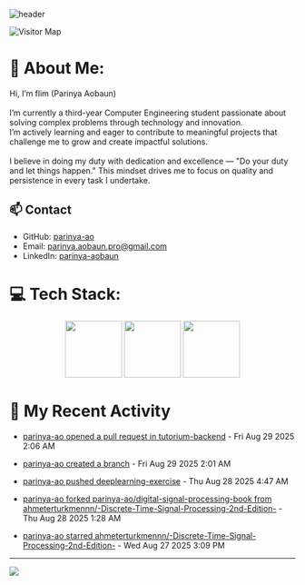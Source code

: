 ![header](https://capsule-render.vercel.app/api?type=waving&color=gradient&height=180&section=header&text=Parinya-Aobun&fontSize=32&animation=fadeIn)

![Visitor Map](https://komarev.com/ghpvc/?username=parinya-ao&color=green&style=for-the-badge&label=PROFILE+VIEWS&abbreviated=true)

# 💫 About Me:
Hi, I’m flim (Parinya Aobaun)<br><br>I’m currently a third-year Computer Engineering student passionate about solving complex problems through technology and innovation.  <br>I’m actively learning and eager to contribute to meaningful projects that challenge me to grow and create impactful solutions.<br><br>I believe in doing my duty with dedication and excellence — "Do your duty and let things happen." This mindset drives me to focus on quality and persistence in every task I undertake.<br>
## 📫 Contact
- GitHub: [parinya-ao](https://github.com/parinya-ao)
- Email: parinya.aobaun.pro@gmail.com
- LinkedIn: [parinya-aobaun](https://th.linkedin.com/in/parinya-aobaun)


# 💻 Tech Stack:
<div align="center">
  <img src="https://skillicons.dev/icons?i=python" width="100" height="100"/>
  <img src="https://skillicons.dev/icons?i=rust" width="100" height="100"/>
  <img src="https://skillicons.dev/icons?i=ts" width="100" height="100"/>
</div>


# 📰 My Recent Activity
<!-- BLOG-POST-LIST:START -->

* <a href="https://github.com/a2n2k3p4/tutorium-backend/pull/37" target="_blank">parinya-ao opened a pull request in tutorium-backend</a> - Fri Aug 29 2025 2:06 AM



* <a href="https://github.com/parinya-ao/tutorium-backend/compare/0000000000...e760c498b7" target="_blank">parinya-ao created a branch</a> - Fri Aug 29 2025 2:01 AM



* <a href="https://github.com/parinya-ao/deeplearning-exercise/compare/dbd9c034ab...4c59a7a1c2" target="_blank">parinya-ao pushed deeplearning-exercise</a> - Thu Aug 28 2025 4:47 AM



* <a href="/parinya-ao/digital-signal-processing-book" target="_blank">parinya-ao forked parinya-ao/digital-signal-processing-book from ahmeterturkmennn/-Discrete-Time-Signal-Processing-2nd-Edition-</a> - Thu Aug 28 2025 1:28 AM



* <a href="/ahmeterturkmennn/-Discrete-Time-Signal-Processing-2nd-Edition-" target="_blank">parinya-ao starred ahmeterturkmennn/-Discrete-Time-Signal-Processing-2nd-Edition-</a> - Wed Aug 27 2025 3:09 PM

<!-- BLOG-POST-LIST:END -->

---
[![](https://visitcount.itsvg.in/api?id=parinya-ao&icon=0&color=0)](https://visitcount.itsvg.in)
